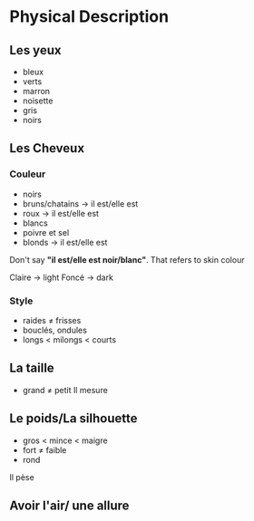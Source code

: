 # Physical Description

## Les yeux
- bleux
- verts
- marron
- noisette
- gris
- noirs

## Les Cheveux
### Couleur
- noirs
- bruns/chatains -> il est/elle est
- roux -> il est/elle est
- blancs
- poivre et sel 
- blonds -> il est/elle est

Don't say **"il est/elle est noir/blanc"**. That refers to skin colour

Claire -> light
Foncé -> dark
### Style
- raides ≠ frisses
- bouclés, ondules
- longs < milongs < courts

## La taille
- grand ≠ petit
Il mesure

## Le poids/La silhouette
- gros < mince < maigre
- fort ≠ faible
- rond

Il pèse

## Avoir l'air/ une allure
